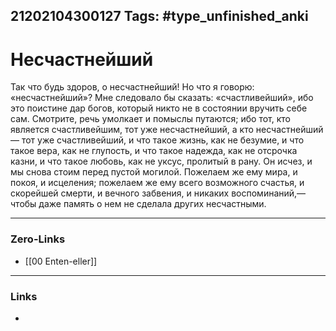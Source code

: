 21202104300127
Tags: #type_unfinished_anki 
---
# Несчастнейший

Так что будь здоров, о несчастнейший! Но что я говорю: «несчастнейший»? Мне следовало бы сказать: «счастливейший», ибо это поистине дар богов, который никто не в состоянии вручить себе сам. Смотрите, речь умолкает и помыслы путаются; ибо тот, кто является счастливейшим, тот уже несчастнейший, а кто несчастнейший — тот уже счастливейший, и что такое жизнь, как не безумие, и что такое вера, как не глупость, и что такое надежда, как не отсрочка казни, и что такое любовь, как не уксус, пролитый в рану. Он исчез, и мы снова стоим перед пустой могилой. Пожелаем же ему мира, и покоя, и исцеления; пожелаем же ему всего возможного счастья, и скорейшей смерти, и вечного забвения, и никаких воспоминаний,— чтобы даже память о нем не сделала других несчастными. 

---
### Zero-Links
- [[00 Enten-eller]]
---
### Links
-